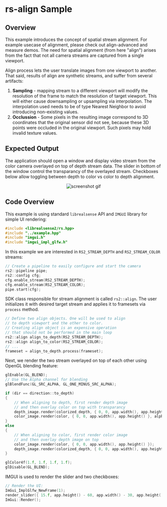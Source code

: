 # rs-align Sample

## Overview

This example introduces the concept of spatial stream alignment.
For example usecase of alignment, please check out align-advanced and measure demos.
The need for spatial alignment (from here "align") arises from the fact
that not all camera streams are captured from a single viewport.


Align process lets the user translate images from one viewport to another. 
That said, results of align are synthetic streams, and suffer from several artifacts:
1. **Sampling** - mapping stream to a different viewport will modify the resolution of the frame 
              to match the resolution of target viewport. This will either cause downsampling or
              upsampling via interpolation. The interpolation used needs to be of type
              Nearest Neighbor to avoid introducing non-existing values.
2. **Occlussion** - Some pixels in the resulting image correspond to 3D coordinates that the original
              sensor did not see, because these 3D points were occluded in the original viewport.
              Such pixels may hold invalid texture values.
			  
## Expected Output

The application should open a window and display video stream from the color camera overlayed on top of depth stream data.
The slider in bottom of the window control the transparancy of the overlayed stream.
Checkboxes below allow toggling between depth to color vs color to depth alignment.

<p align="center"><img src="https://raw.githubusercontent.com/wiki/dorodnic/librealsense/align-expected.gif" alt="screenshot gif"/></p>

## Code Overview

This example is using standard `librealsense` API and `IMGUI` library for simple UI rendering:
```cpp
#include <librealsense2/rs.hpp>
#include "../example.hpp"
#include "imgui.h"
#include "imgui_impl_glfw.h"
```

In this example we are interested in `RS2_STREAM_DEPTH` and `RS2_STREAM_COLOR` streams:
```cpp
// Create a pipeline to easily configure and start the camera
rs2::pipeline pipe;
rs2::config cfg;
cfg.enable_stream(RS2_STREAM_DEPTH);
cfg.enable_stream(RS2_STREAM_COLOR);
pipe.start(cfg);

```

SDK class responsible for stream alignment is called `rs2::align`. The user initializes it with desired target stream and applies it to framesets via `process` method.
```cpp
// Define two align objects. One will be used to align
// to depth viewport and the other to color.
// Creating align object is an expensive operation
// that should not be performed in the main loop
rs2::align align_to_depth(RS2_STREAM_DEPTH);
rs2::align align_to_color(RS2_STREAM_COLOR);
// ...
frameset = align_to_depth.process(frameset);
```

Next, we render the two stream overlayed on top of each other using OpenGL blending feature:

```cpp
glEnable(GL_BLEND);
// Use the Alpha channel for blending
glBlendFunc(GL_SRC_ALPHA, GL_ONE_MINUS_SRC_ALPHA);

if (dir == direction::to_depth)
{
	// When aligning to depth, first render depth image
	// and then overlay color on top with transparancy
	depth_image.render(colorized_depth, { 0, 0, app.width(), app.height() });
	color_image.render(color, { 0, 0, app.width(), app.height() }, alpha);
}
else
{
	// When aligning to color, first render color image
	// and then overlay depth image on top
	color_image.render(color, { 0, 0, app.width(), app.height() });
	depth_image.render(colorized_depth, { 0, 0, app.width(), app.height() }, 1 - alpha);
}

glColor4f(1.f, 1.f, 1.f, 1.f);
glDisable(GL_BLEND);
```

IMGUI is used to render the slider and two checkboxes:
```cpp
// Render the UI:
ImGui_ImplGlfw_NewFrame(1);
render_slider({ 15.f, app.height() - 60, app.width() - 30, app.height() }, &alpha, &dir);
ImGui::Render();
```